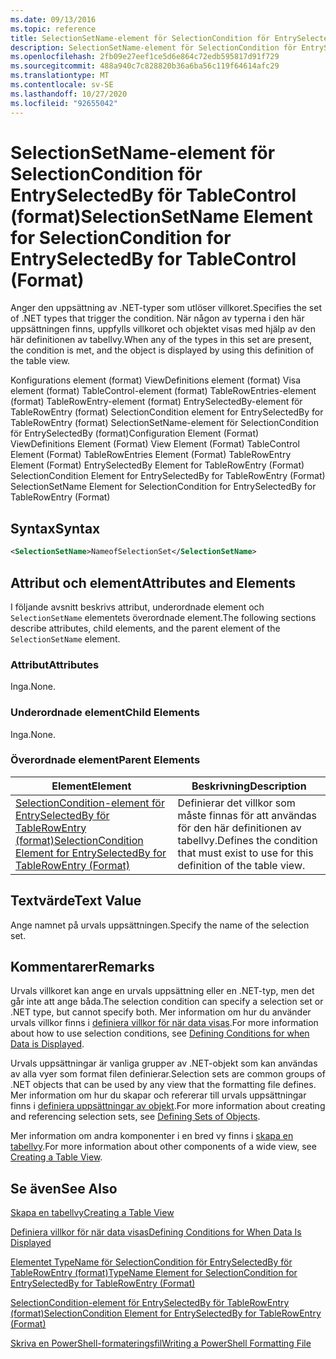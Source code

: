 ```yaml
---
ms.date: 09/13/2016
ms.topic: reference
title: SelectionSetName-element för SelectionCondition för EntrySelectedBy för TableControl (format)
description: SelectionSetName-element för SelectionCondition för EntrySelectedBy för TableControl (format)
ms.openlocfilehash: 2fb09e27eef1ce5d6e864c72edb595817d91f729
ms.sourcegitcommit: 488a940c7c828820b36a6ba56c119f64614afc29
ms.translationtype: MT
ms.contentlocale: sv-SE
ms.lasthandoff: 10/27/2020
ms.locfileid: "92655042"
---
```

# <a name="selectionsetname-element-for-selectioncondition-for-entryselectedby-for-tablecontrol-format"></a><span data-ttu-id="6c6b2-103">SelectionSetName-element för SelectionCondition för EntrySelectedBy för TableControl (format)</span><span class="sxs-lookup"><span data-stu-id="6c6b2-103">SelectionSetName Element for SelectionCondition for EntrySelectedBy for TableControl (Format)</span></span>

<span data-ttu-id="6c6b2-104">Anger den uppsättning av .NET-typer som utlöser villkoret.</span><span class="sxs-lookup"><span data-stu-id="6c6b2-104">Specifies the set of .NET types that trigger the condition.</span></span> <span data-ttu-id="6c6b2-105">När någon av typerna i den här uppsättningen finns, uppfylls villkoret och objektet visas med hjälp av den här definitionen av tabellvy.</span><span class="sxs-lookup"><span data-stu-id="6c6b2-105">When any of the types in this set are present, the condition is met, and the object is displayed by using this definition of the table view.</span></span>

<span data-ttu-id="6c6b2-106">Konfigurations element (format) ViewDefinitions element (format) Visa element (format) TableControl-element (format) TableRowEntries-element (format) TableRowEntry-element (format) EntrySelectedBy-element för TableRowEntry (format) SelectionCondition element for EntrySelectedBy for TableRowEntry (format) SelectionSetName-element för SelectionCondition för EntrySelectedBy (format)</span><span class="sxs-lookup"><span data-stu-id="6c6b2-106">Configuration Element (Format) ViewDefinitions Element (Format) View Element (Format) TableControl Element (Format) TableRowEntries Element (Format) TableRowEntry Element (Format) EntrySelectedBy Element for TableRowEntry (Format) SelectionCondition Element for EntrySelectedBy for TableRowEntry (Format) SelectionSetName Element for SelectionCondition for EntrySelectedBy for TableRowEntry (Format)</span></span>

## <a name="syntax"></a><span data-ttu-id="6c6b2-107">Syntax</span><span class="sxs-lookup"><span data-stu-id="6c6b2-107">Syntax</span></span>

```xml
<SelectionSetName>NameofSelectionSet</SelectionSetName>
```

## <a name="attributes-and-elements"></a><span data-ttu-id="6c6b2-108">Attribut och element</span><span class="sxs-lookup"><span data-stu-id="6c6b2-108">Attributes and Elements</span></span>

<span data-ttu-id="6c6b2-109">I följande avsnitt beskrivs attribut, underordnade element och `SelectionSetName` elementets överordnade element.</span><span class="sxs-lookup"><span data-stu-id="6c6b2-109">The following sections describe attributes, child elements, and the parent element of the `SelectionSetName` element.</span></span>

### <a name="attributes"></a><span data-ttu-id="6c6b2-110">Attribut</span><span class="sxs-lookup"><span data-stu-id="6c6b2-110">Attributes</span></span>

<span data-ttu-id="6c6b2-111">Inga.</span><span class="sxs-lookup"><span data-stu-id="6c6b2-111">None.</span></span>

### <a name="child-elements"></a><span data-ttu-id="6c6b2-112">Underordnade element</span><span class="sxs-lookup"><span data-stu-id="6c6b2-112">Child Elements</span></span>

<span data-ttu-id="6c6b2-113">Inga.</span><span class="sxs-lookup"><span data-stu-id="6c6b2-113">None.</span></span>

### <a name="parent-elements"></a><span data-ttu-id="6c6b2-114">Överordnade element</span><span class="sxs-lookup"><span data-stu-id="6c6b2-114">Parent Elements</span></span>

|<span data-ttu-id="6c6b2-115">Element</span><span class="sxs-lookup"><span data-stu-id="6c6b2-115">Element</span></span>|<span data-ttu-id="6c6b2-116">Beskrivning</span><span class="sxs-lookup"><span data-stu-id="6c6b2-116">Description</span></span>|
|-------------|-----------------|
|[<span data-ttu-id="6c6b2-117">SelectionCondition-element för EntrySelectedBy för TableRowEntry (format)</span><span class="sxs-lookup"><span data-stu-id="6c6b2-117">SelectionCondition Element for EntrySelectedBy for TableRowEntry (Format)</span></span>](./selectioncondition-element-for-entryselectedby-for-tablecontrol-format.md)|<span data-ttu-id="6c6b2-118">Definierar det villkor som måste finnas för att användas för den här definitionen av tabellvy.</span><span class="sxs-lookup"><span data-stu-id="6c6b2-118">Defines the condition that must exist to use for this definition of the table view.</span></span>|

## <a name="text-value"></a><span data-ttu-id="6c6b2-119">Textvärde</span><span class="sxs-lookup"><span data-stu-id="6c6b2-119">Text Value</span></span>

<span data-ttu-id="6c6b2-120">Ange namnet på urvals uppsättningen.</span><span class="sxs-lookup"><span data-stu-id="6c6b2-120">Specify the name of the selection set.</span></span>

## <a name="remarks"></a><span data-ttu-id="6c6b2-121">Kommentarer</span><span class="sxs-lookup"><span data-stu-id="6c6b2-121">Remarks</span></span>

<span data-ttu-id="6c6b2-122">Urvals villkoret kan ange en urvals uppsättning eller en .NET-typ, men det går inte att ange båda.</span><span class="sxs-lookup"><span data-stu-id="6c6b2-122">The selection condition can specify a selection set or .NET type, but cannot specify both.</span></span> <span data-ttu-id="6c6b2-123">Mer information om hur du använder urvals villkor finns i [definiera villkor för när data visas](./defining-conditions-for-displaying-data.md).</span><span class="sxs-lookup"><span data-stu-id="6c6b2-123">For more information about how to use selection conditions, see [Defining Conditions for when Data is Displayed](./defining-conditions-for-displaying-data.md).</span></span>

<span data-ttu-id="6c6b2-124">Urvals uppsättningar är vanliga grupper av .NET-objekt som kan användas av alla vyer som format filen definierar.</span><span class="sxs-lookup"><span data-stu-id="6c6b2-124">Selection sets are common groups of .NET objects that can be used by any view that the formatting file defines.</span></span> <span data-ttu-id="6c6b2-125">Mer information om hur du skapar och refererar till urvals uppsättningar finns i [definiera uppsättningar av objekt](./defining-selection-sets.md).</span><span class="sxs-lookup"><span data-stu-id="6c6b2-125">For more information about creating and referencing selection sets, see [Defining Sets of Objects](./defining-selection-sets.md).</span></span>

<span data-ttu-id="6c6b2-126">Mer information om andra komponenter i en bred vy finns i [skapa en tabellvy](./creating-a-table-view.md).</span><span class="sxs-lookup"><span data-stu-id="6c6b2-126">For more information about other components of a wide view, see [Creating a Table View](./creating-a-table-view.md).</span></span>

## <a name="see-also"></a><span data-ttu-id="6c6b2-127">Se även</span><span class="sxs-lookup"><span data-stu-id="6c6b2-127">See Also</span></span>

[<span data-ttu-id="6c6b2-128">Skapa en tabellvy</span><span class="sxs-lookup"><span data-stu-id="6c6b2-128">Creating a Table View</span></span>](./creating-a-table-view.md)

[<span data-ttu-id="6c6b2-129">Definiera villkor för när data visas</span><span class="sxs-lookup"><span data-stu-id="6c6b2-129">Defining Conditions for When Data Is Displayed</span></span>](./defining-conditions-for-displaying-data.md)

[<span data-ttu-id="6c6b2-130">Elementet TypeName för SelectionCondition för EntrySelectedBy för TableRowEntry (format)</span><span class="sxs-lookup"><span data-stu-id="6c6b2-130">TypeName Element for SelectionCondition for EntrySelectedBy for TableRowEntry (Format)</span></span>](./typename-element-for-selectioncondition-for-entryselectedby-for-tablecontrol-format.md)

[<span data-ttu-id="6c6b2-131">SelectionCondition-element för EntrySelectedBy för TableRowEntry (format)</span><span class="sxs-lookup"><span data-stu-id="6c6b2-131">SelectionCondition Element for EntrySelectedBy for TableRowEntry (Format)</span></span>](./selectioncondition-element-for-entryselectedby-for-tablecontrol-format.md)

[<span data-ttu-id="6c6b2-132">Skriva en PowerShell-formateringsfil</span><span class="sxs-lookup"><span data-stu-id="6c6b2-132">Writing a PowerShell Formatting File</span></span>](./writing-a-powershell-formatting-file.md)
